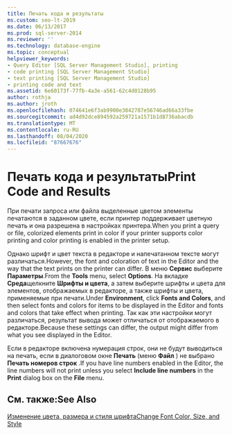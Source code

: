 ```yaml
---
title: Печать кода и результаты
ms.custom: seo-lt-2019
ms.date: 06/13/2017
ms.prod: sql-server-2014
ms.reviewer: ''
ms.technology: database-engine
ms.topic: conceptual
helpviewer_keywords:
- Query Editor [SQL Server Management Studio], printing
- code printing [SQL Server Management Studio]
- text printing [SQL Server Management Studio]
- printing code and text
ms.assetid: 6e60173f-77fb-4a3e-a561-62c4d0128b95
author: rothja
ms.author: jroth
ms.openlocfilehash: 074641e6f3ab9900e3842787e56746ad66a33fbe
ms.sourcegitcommit: ad4d92dce894592a259721a1571b1d8736abacdb
ms.translationtype: MT
ms.contentlocale: ru-RU
ms.lasthandoff: 08/04/2020
ms.locfileid: "87667676"
---
```

# <a name="print-code-and-results"></a><span data-ttu-id="d8b2f-102">Печать кода и результаты</span><span class="sxs-lookup"><span data-stu-id="d8b2f-102">Print Code and Results</span></span>
  <span data-ttu-id="d8b2f-103">При печати запроса или файла выделенные цветом элементы печатаются в заданном цвете, если принтер поддерживает цветную печать и она разрешена в настройках принтера.</span><span class="sxs-lookup"><span data-stu-id="d8b2f-103">When you print a query or file, colorized elements print in color if your printer supports color printing and color printing is enabled in the printer setup.</span></span>  
  
 <span data-ttu-id="d8b2f-104">Однако шрифт и цвет текста в редакторе и напечатанном тексте могут различаться.</span><span class="sxs-lookup"><span data-stu-id="d8b2f-104">However, the font and coloration of text in the Editor and the way that the text prints on the printer can differ.</span></span> <span data-ttu-id="d8b2f-105">В меню **Сервис** выберите **Параметры**.</span><span class="sxs-lookup"><span data-stu-id="d8b2f-105">From the **Tools** menu, select **Options**.</span></span> <span data-ttu-id="d8b2f-106">На вкладке **Среда**щелкните **Шрифты и цвета**, а затем выберите шрифты и цвета для элементов, отображаемых в редакторе, а также шрифты и цвета, применяемые при печати.</span><span class="sxs-lookup"><span data-stu-id="d8b2f-106">Under **Environment**, click **Fonts and Colors**, and then select fonts and colors for items to be displayed in the Editor and fonts and colors that take effect when printing.</span></span> <span data-ttu-id="d8b2f-107">Так как эти настройки могут различаться, результат вывода может отличаться от отображаемого в редакторе.</span><span class="sxs-lookup"><span data-stu-id="d8b2f-107">Because these settings can differ, the output might differ from what you see displayed in the Editor.</span></span>  
  
 <span data-ttu-id="d8b2f-108">Если в редакторе включена нумерация строк, они не будут выводиться на печать, если в диалоговом окне **Печать** (меню **Файл** ) не выбрано **Печать номеров строк** .</span><span class="sxs-lookup"><span data-stu-id="d8b2f-108">If you have line numbers enabled in the Editor, the line numbers will not print unless you select **Include line numbers** in the **Print** dialog box on the **File** menu.</span></span>  
  
## <a name="see-also"></a><span data-ttu-id="d8b2f-109">См. также:</span><span class="sxs-lookup"><span data-stu-id="d8b2f-109">See Also</span></span>  
 [<span data-ttu-id="d8b2f-110">Изменение цвета, размера и стиля шрифта</span><span class="sxs-lookup"><span data-stu-id="d8b2f-110">Change Font Color, Size, and Style</span></span>](change-font-color-size-and-style.md)  
  
  
